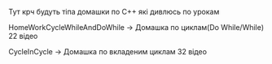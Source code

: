 Тут крч будуть тіпа домашки по С++ які дивлюсь по урокам

HomeWorkCycleWhileAndDoWhile -> Домашка по циклам(Do While/While) 22 відео 

CycleInCycle -> Домашка по вкладеним циклам 32 відео 

